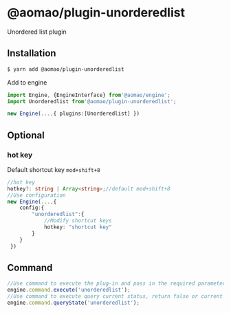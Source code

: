 # @aomao/plugin-unorderedlist

Unordered list plugin

## Installation

```bash
$ yarn add @aomao/plugin-unorderedlist
```

Add to engine

```ts
import Engine, {EngineInterface} from'@aomao/engine';
import Unorderedlist from'@aomao/plugin-unorderedlist';

new Engine(...,{ plugins:[Unorderedlist] })
```

## Optional

### hot key

Default shortcut key `mod+shift+8`

```ts
//hot key
hotkey?: string | Array<string>;//default mod+shift+8
//Use configuration
new Engine(...,{
    config:{
        "unorderedlist":{
            //Modify shortcut keys
            hotkey: "shortcut key"
        }
    }
 })
```

## Command

```ts
//Use command to execute the plug-in and pass in the required parameters
engine.command.execute('unorderedlist');
//Use command to execute query current status, return false or current list plug-in name unorderedlist tasklist unorderedlist
engine.command.queryState('unorderedlist');
```
